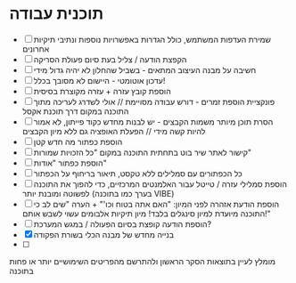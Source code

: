 # תוכנית עבודה
- [ ] שמירת העדפות המשתמש, כולל הגדרות באפשרויות נוספות ונתיבי תיקיות אחרונים
- [ ] הקפצת הודעה / צליל בעת סיום פעולת הסריקה
- [ ] חשיבה על מבנה העיצוב המתאים - בשביל שהחלון לא יהיה גדול מידי
- [ ] עדכון אוטומטי - היישום לא מסובך בכלל!
- [ ] הוספת קובץ עזרה + עזרה מקוצרת בסיסית
- [ ]    פונקציית הוספת זמרים - דורש עבודה מסויימת // אולי לשדרג לעריכה מתוך התוכנה במקום דרך תוכנת אקסל
- [ ] הסרת תוכן מיותר משמות הקבצים - יש לבנות מחדש כקוד פייתון, לא אמור להיות קשה מידי // הפעלת האופציה גם ללא מיון הקבצים
- [ ] הוספת כפתור מה חדש קטן
- [ ] קישור לאתר שיר בוט בתחתית התוכנה במקום "כל הזכויות שמורות"
- [ ] הוספת כפתור "אודות"
- [ ] כל הכפתורים עם סמלילים ללא טקסט, תיאור בריחוף על הכפתור
- [ ] הוספת סמלילי עזרה / טייטל עבור האלמנטים המרכזיים, כדי להפוך את התוכנה לפשוטה ומובנת יותר (בערך כמו בתוכנה VIBE)
- [ ] הוספת הודעת אזהרה לפני המיון: "האם אתה בטוח וכו'" + הערה "שים לב כי התוכנה מיועדת למיון סינגלים בלבד! מיון תיקיות אלבומים עשוי לשבש אותם!"
- [ ] הוספת הודעה קופצת בסיום הפעולה / במגש המערכת?
- [x] בנייה מחדש של מבנה הכלי בשורת הפקודה
- [ ] 


מומלץ לעיין בתוצאות הסקר הראשון ולהתרשם מהפריטים השימושיים יותר או פחות בתוכנה